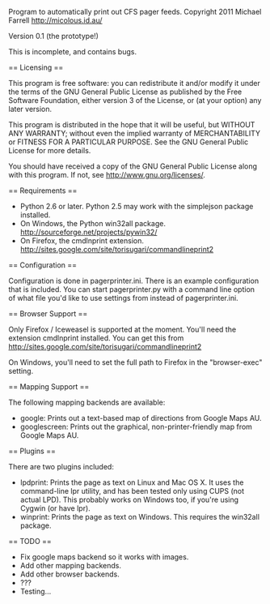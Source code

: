 Program to automatically print out CFS pager feeds.
Copyright 2011 Michael Farrell <http://micolous.id.au/>

Version 0.1 (the prototype!)

This is incomplete, and contains bugs.

== Licensing ==

This program is free software: you can redistribute it and/or modify
it under the terms of the GNU General Public License as published by
the Free Software Foundation, either version 3 of the License, or
(at your option) any later version.

This program is distributed in the hope that it will be useful,
but WITHOUT ANY WARRANTY; without even the implied warranty of
MERCHANTABILITY or FITNESS FOR A PARTICULAR PURPOSE.  See the
GNU General Public License for more details.

You should have received a copy of the GNU General Public License
along with this program.  If not, see <http://www.gnu.org/licenses/>.

== Requirements ==

 * Python 2.6 or later.  Python 2.5 may work with the simplejson package installed.
 * On Windows, the Python win32all package.  http://sourceforge.net/projects/pywin32/
 * On Firefox, the cmdlnprint extension.  http://sites.google.com/site/torisugari/commandlineprint2
 

== Configuration ==

Configuration is done in pagerprinter.ini.  There is an example configuration
that is included.  You can start pagerprinter.py with a command line option of
what file you'd like to use settings from instead of pagerprinter.ini.


== Browser Support ==

Only Firefox / Iceweasel is supported at the moment.  You'll need the extension
cmdlnprint installed.  You can get this from 
http://sites.google.com/site/torisugari/commandlineprint2

On Windows, you'll need to set the full path to Firefox in the "browser-exec" setting.

== Mapping Support ==

The following mapping backends are available:

 * google: Prints out a text-based map of directions from Google Maps AU.
 * googlescreen: Prints out the graphical, non-printer-friendly map from Google Maps AU.


== Plugins ==

There are two plugins included:

 * lpdprint: Prints the page as text on Linux and Mac OS X.  It uses the command-line lpr utility, and has been tested only using CUPS (not actual LPD).  This probably works on Windows too, if you're using Cygwin (or have lpr).
 * winprint: Prints the page as text on Windows.  This requires the win32all package.


== TODO ==

 * Fix google maps backend so it works with images.
 * Add other mapping backends.
 * Add other browser backends.
 * ???
 * Testing...

